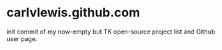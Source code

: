 carlvlewis.github.com
=====================

init commit of my now-empty but TK open-source project list and Github user page.

